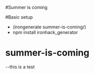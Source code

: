 #Summer is coming

#Basic setup
- (irongenerate summer-is-coming/)
- npm install ironhack_generator
# summer-is-coming
--this is a test